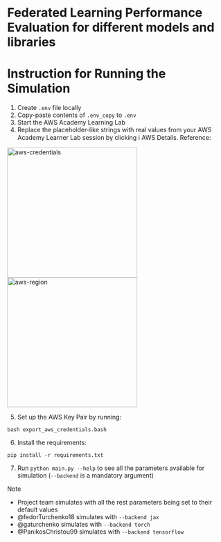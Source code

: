 # Federated Learning Performance Evaluation for different models and libraries

# Instruction for Running the Simulation
1. Create `.env` file locally
2. Copy-paste contents of `.env_copy` to `.env`
3. Start the AWS Academy Learning Lab
4. Replace the placeholder-like strings with real values from your AWS Academy Learner Lab session by clicking :information_source: AWS Details. Reference:
<img src="https://sun9-42.userapi.com/impg/DYEB3AT48yllPzWMAgYAVaWtj_-t5gPIz9k3pg/yupOWkYahvA.jpg?size=712x658&quality=95&sign=32e3fb5d15f710eac79f57db569af1fd&type=album" alt="aws-credentials" width="300"/>
<img src="https://sun9-42.userapi.com/kg6MBo9vkjdDLAo1b4nhkRJGSh22_XYSivrHjw/dDXouXf0Kp4.jpg?size=688x636&quality=95&sign=d9d40bb5e17a5e30a9f33657fc7d6899&type=album" alt="aws-region" width="300"/>

5. Set up the AWS Key Pair by running:

`bash export_aws_credentials.bash`

6. Install the requirements:

`pip install -r requirements.txt`

7. Run `python main.py --help` to see all the parameters available for simulation (`--backend` is a mandatory argument)
> [!NOTE]
> - Project team simulates with all the rest parameters being set to their default values
> - @fedorTurchenko18 simulates with `--backend jax`
> - @gaturchenko simulates with `--backend torch`
> - @PanikosChristou99 simulates with `--backend tensorflow`

